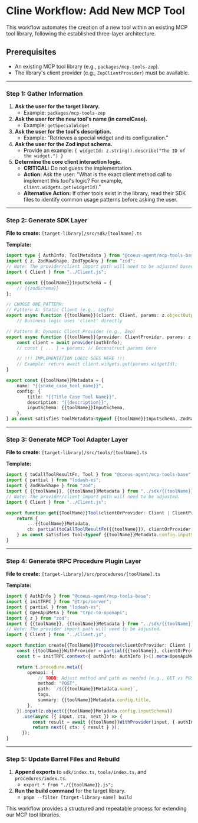# Cline Workflow: Add New MCP Tool

This workflow automates the creation of a new tool within an existing MCP tool library, following the established three-layer architecture.

## Prerequisites

- An existing MCP tool library (e.g., `packages/mcp-tools-zep`).
- The library's client provider (e.g., `ZepClientProvider`) must be available.

---

### **Step 1: Gather Information**

1.  **Ask the user for the target library.**
    -   Example: `packages/mcp-tools-zep`
2.  **Ask the user for the new tool's name (in camelCase).**
    -   Example: `getSpecialWidget`
3.  **Ask the user for the tool's description.**
    -   Example: "Retrieves a special widget and its configuration."
4.  **Ask the user for the Zod input schema.**
    -   Provide an example: `{ widgetId: z.string().describe("The ID of the widget.") }`
5.  **Determine the core client interaction logic.**
    -   **CRITICAL:** Do not guess the implementation.
    -   **Action:** Ask the user: "What is the exact client method call to implement this tool's logic? For example, `client.widgets.get(widgetId)`."
    -   **Alternative Action:** If other tools exist in the library, read their SDK files to identify common usage patterns before asking the user.

---

### **Step 2: Generate SDK Layer**

**File to create:** `[target-library]/src/sdk/[toolName].ts`

**Template:**
```typescript
import type { AuthInfo, ToolMetadata } from "@coeus-agent/mcp-tools-base";
import { z, ZodRawShape, ZodTypeAny } from "zod";
// Note: The provider/client import path will need to be adjusted based on the library.
import { Client } from "../Client.js";

export const {{toolName}}InputSchema = {
    // {{zodSchema}}
};

// CHOOSE ONE PATTERN:
// Pattern A: Static Client (e.g., LogTo)
export async function {{toolName}}(client: Client, params: z.objectOutputType<typeof {{toolName}}InputSchema, ZodTypeAny>, { authInfo }: { authInfo: AuthInfo }): Promise<unknown> {
    // Business logic uses 'client' directly

// Pattern B: Dynamic Client Provider (e.g., Zep)
export async function {{toolName}}(provider: ClientProvider, params: z.objectOutputType<typeof {{toolName}}InputSchema, ZodTypeAny>, { authInfo }: { authInfo: AuthInfo }): Promise<unknown> {
    const client = await provider(authInfo);
    // const { ... } = params; // Deconstruct params here

    // !!! IMPLEMENTATION LOGIC GOES HERE !!!
    // Example: return await client.widgets.get(params.widgetId);
}

export const {{toolName}}Metadata = {
    name: "{{snake_case_tool_name}}",
    config: {
        title: "{{Title Case Tool Name}}",
        description: "{{description}}",
        inputSchema: {{toolName}}InputSchema,
    },
} as const satisfies ToolMetadata<typeof {{toolName}}InputSchema, ZodRawShape>;
```

---

### **Step 3: Generate MCP Tool Adapter Layer**

**File to create:** `[target-library]/src/tools/[toolName].ts`

**Template:**
```typescript
import { toCallToolResultFn, Tool } from "@coeus-agent/mcp-tools-base";
import { partial } from "lodash-es";
import { ZodRawShape } from "zod";
import { {{toolName}}, {{toolName}}Metadata } from "../sdk/{{toolName}}.js";
// Note: The provider/client import path will need to be adjusted.
import { Client } from "../Client.js";

export function get{{ToolName}}Tool(clientOrProvider: Client | ClientProvider) {
    return {
        ...{{toolName}}Metadata,
        cb: partial(toCallToolResultFn({{toolName}}), clientOrProvider),
    } as const satisfies Tool<typeof {{toolName}}Metadata.config.inputSchema, ZodRawShape>;
}
```

---

### **Step 4: Generate tRPC Procedure Plugin Layer**

**File to create:** `[target-library]/src/procedures/[toolName].ts`

**Template:**
```typescript
import { AuthInfo } from "@coeus-agent/mcp-tools-base";
import { initTRPC } from "@trpc/server";
import { partial } from "lodash-es";
import { OpenApiMeta } from "trpc-to-openapi";
import { z } from "zod";
import { {{toolName}}, {{toolName}}Metadata } from "../sdk/{{toolName}}.js";
// Note: The provider import path will need to be adjusted.
import { Client } from "../Client.js";

export function create{{ToolName}}Procedure(clientOrProvider: Client | ClientProvider, tags = ["tools"]) {
    const {{toolName}}WithProvider = partial({{toolName}}, clientOrProvider);
    const t = initTRPC.context<{ authInfo: AuthInfo }>().meta<OpenApiMeta>().create();

    return t.procedure.meta({
        openapi: {
            // TODO: Adjust method and path as needed (e.g., GET vs POST)
            method: "POST",
            path: `/${{{toolName}}Metadata.name}`,
            tags,
            summary: {{toolName}}Metadata.config.title,
        },
    }).input(z.object({{toolName}}Metadata.config.inputSchema))
      .use(async ({ input, ctx, next }) => {
          const result = await {{toolName}}WithProvider(input, { authInfo: ctx.authInfo });
          return next({ ctx: { result } });
      });
}
```

---

### **Step 5: Update Barrel Files and Rebuild**

1.  **Append exports** to `sdk/index.ts`, `tools/index.ts`, and `procedures/index.ts`.
    -   `export * from "./{{toolName}}.js";`
2.  **Run the build command** for the target library.
    -   `pnpm --filter [target-library-name] build`

This workflow provides a structured and repeatable process for extending our MCP tool libraries.
